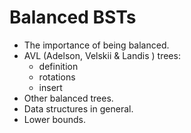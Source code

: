 # Balanced BSTs
- The importance of being balanced.
- AVL (Adelson, Velskii & Landis ) trees:
  - definition
  - rotations
  - insert
- Other balanced trees.
- Data structures in general.
- Lower bounds.
